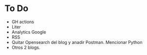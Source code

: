 # To Do

- GH actions
- Liter
- Analytics Google
- RSS
- Quitar Opensearch del blog y anadir Postman. Mencionar Python
- Otros 2 blogs.
